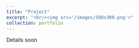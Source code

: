 ```yaml
---
title: "Project"
excerpt: "<br/><img src='/images/500x300.png'>"
collection: portfolio
---
```


Details soon
